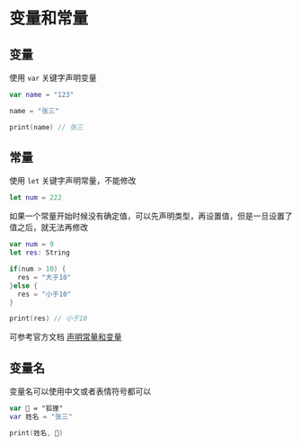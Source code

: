 # 变量和常量

## 变量

使用 `var` 关键字声明变量

```swift
var name = "123"

name = "张三"

print(name) // 张三
```

## 常量

使用 `let` 关键字声明常量，不能修改

```swift
let num = 222
```

如果一个常量开始时候没有确定值，可以先声明类型，再设置值，但是一旦设置了值之后，就无法再修改

```swift
var num = 9
let res: String

if(num > 10) {
  res = "大于10"
}else {
  res = "小于10"
}

print(res) // 小于10
```

可参考官方文档 [声明常量和变量](https://docs.swift.org/swift-book/documentation/the-swift-programming-language/thebasics#Declaring-Constants-and-Variables)

## 变量名

变量名可以使用中文或者表情符号都可以

```swift
var 🦊 = "狐狸"
var 姓名 = "张三"

print(姓名, 🦊)
```
